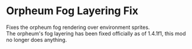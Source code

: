 # Orpheum Fog Layering Fix
Fixes the orpheum fog rendering over environment sprites.  
The orpheum's fog layering has been fixed officially as of 1.4.1f1, this mod no longer does anything.

